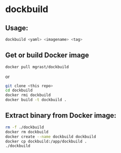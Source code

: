 # dockbuild

## Usage:

```bash
dockbuild <yaml> <imagename> <tag>
```

## Get or build Docker image

```bash
docker pull mgrast/dockbuild
```

or

```bash
git clone <this repo>
cd dockbuild
docker rmi dockbuild
docker build -t dockbuild .
```


## Extract binary from Docker image:
```bash
rm -f ./dockbuild
docker rm dockbuild
docker create --name dockbuild dockbuild
docker cp dockbuild:/app/dockbuild .
./dockbuild
```
